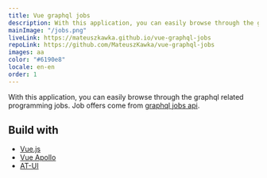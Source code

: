 ```yaml
---
title: Vue graphql jobs
description: With this application, you can easily browse through the graphql related programming jobs. Job offers come from graphql jobs api.
mainImage: "/jobs.png"
liveLink: https://mateuszkawka.github.io/vue-graphql-jobs
repoLink: https://github.com/MateuszKawka/vue-graphql-jobs
images: aa
color: "#6190e8"
locale: en-en
order: 1
---
```



With this application, you can easily browse through the graphql related programming jobs. Job offers come from [graphql jobs api](https://graphql.jobs/).


## Build with

 * [Vue.js](https://vuejs.org/)
 * [Vue Apollo](https://apollo.vuejs.org/)
 * [AT-UI](https://at-ui.github.io/at-ui/#/en)